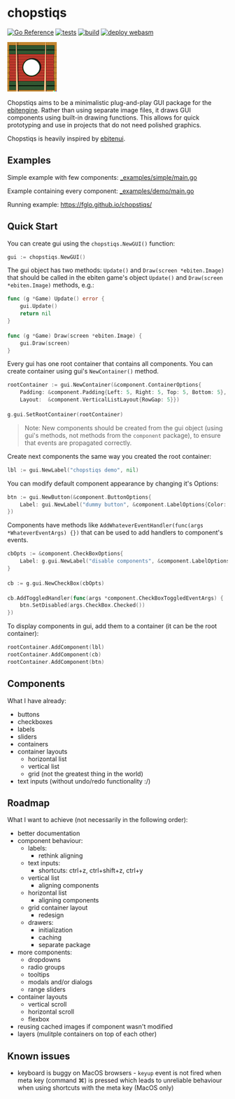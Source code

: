 # chopstiqs

[![Go Reference](https://pkg.go.dev/badge/github.com/fglo/chopstiqs.svg)](https://pkg.go.dev/github.com/fglo/chopstiqs)
[![tests](https://github.com/fglo/chopstiqs/actions/workflows/go-test.yaml/badge.svg?branch=main)](https://github.com/fglo/chopstiqs/actions?query=workflow:go-test+branch:main)
[![build](https://github.com/fglo/chopstiqs/actions/workflows/go-build.yaml/badge.svg?branch=main)](https://github.com/fglo/chopstiqs/actions?query=workflow:go-build+branch:main)
[![deploy webasm](https://github.com/fglo/chopstiqs/actions/workflows/deploy-webasm.yml/badge.svg?branch=main)](https://github.com/fglo/chopstiqs/actions?query=workflow:deploy-webasm+branch:main)

![chopstiqs logo generated by DALL·E 2](img/chopstiqs-logo-1-4x4.png)

Chopstiqs aims to be a minimalistic plug-and-play GUI package for the [ebitengine](https://ebitengine.org/). Rather than using separate image files, it draws GUI components using built-in drawing functions. This allows for quick prototyping and use in projects that do not need polished graphics.

Chopstiqs is heavily inspired by [ebitenui](https://github.com/ebitenui/ebitenui/).

## Examples

Simple example with few components: [_examples/simple/main.go](https://github.com/fglo/chopstiqs/blob/main/_examples/simple/main.go)

Example containing every component: [_examples/demo/main.go](https://github.com/fglo/chopstiqs/blob/main/_examples/demo/main.go)

Running example: <https://fglo.github.io/chopstiqs/>

## Quick Start

You can create gui using the `chopstiqs.NewGUI()` function:

```go
gui := chopstiqs.NewGUI()
```

The gui object has two methods: `Update()` and `Draw(screen *ebiten.Image)` that should be called in the ebiten game's object `Update()` and `Draw(screen *ebiten.Image)` methods, e.g.:

```go
func (g *Game) Update() error {
	gui.Update()
	return nil
}

func (g *Game) Draw(screen *ebiten.Image) {
	gui.Draw(screen)
}
```

Every gui has one root container that contains all components. You can create container using gui's `NewContainer()` method.

```go
rootContainer := gui.NewContainer(&component.ContainerOptions{
	Padding: &component.Padding{Left: 5, Right: 5, Top: 5, Bottom: 5},
	Layout:  &component.VerticalListLayout{RowGap: 5}})

g.gui.SetRootContainer(rootContainer)
```

> Note: New components should be created from the gui object (using gui's methods, not methods from the `component` package), to ensure that events are propagated correctly.

Create next components the same way you created the root container:

```go
lbl := gui.NewLabel("chopstiqs demo", nil)
```

You can modify default component appearance by changing it's Options:

```go
btn := gui.NewButton(&component.ButtonOptions{
	Label: gui.NewLabel("dummy button", &component.LabelOptions{Color: color.RGBA{50, 50, 50, 255}}),
})
```

Components have methods like `AddWhateverEventHandler(func(args *WhateverEventArgs) {})` that can be used to add handlers to component's events.

```go
cbOpts := &component.CheckBoxOptions{
	Label: g.gui.NewLabel("disable components", &component.LabelOptions{Color: color.RGBA{230, 230, 230, 255}}),
}

cb := g.gui.NewCheckBox(cbOpts)

cb.AddToggledHandler(func(args *component.CheckBoxToggledEventArgs) {
	btn.SetDisabled(args.CheckBox.Checked())
})
```

To display components in gui, add them to a container (it can be the root container):

```go
rootContainer.AddComponent(lbl)
rootContainer.AddComponent(cb)
rootContainer.AddComponent(btn)
```

## Components

What I have already:

- buttons
- checkboxes
- labels
- sliders
- containers
- container layouts
  - horizontal list
  - vertical list
  - grid (not the greatest thing in the world)
- text inputs (without undo/redo functionality :/)

## Roadmap

What I want to achieve (not necessarily in the following order):

- better documentation
- component behaviour:
  - labels:
    - rethink aligning
  - text inputs:
    - shortcuts: ctrl+z, ctrl+shift+z, ctrl+y
  - vertical list
    - aligning components
  - horizontal list
    - aligning components
  - grid container layout
    - redesign
  - drawers:
    - initialization
    - caching
    - separate package
- more components:
  - dropdowns
  - radio groups
  - tooltips
  - modals and/or dialogs
  - range sliders
- container layouts
  - vertical scroll
  - horizontal scroll
  - flexbox
- reusing cached images if component wasn't modified
- layers (mulitple containers on top of each other)

## Known issues

- keyboard is buggy on MacOS browsers - `keyup` event is not fired when meta key (command ⌘) is pressed which leads to unreliable behaviour when using shortcuts with the meta key (MacOS only)